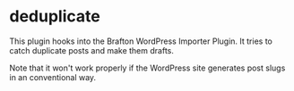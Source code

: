 # deduplicate
This plugin hooks into the Brafton WordPress Importer Plugin. It tries to catch duplicate posts and make them drafts.

Note that it won't work properly if the WordPress site generates post slugs in an conventional way.
